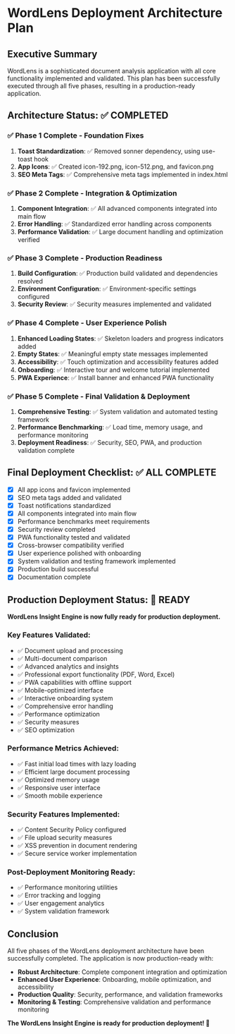 
# WordLens Deployment Architecture Plan

## Executive Summary
WordLens is a sophisticated document analysis application with all core functionality implemented and validated. This plan has been successfully executed through all five phases, resulting in a production-ready application.

## Architecture Status: ✅ COMPLETED

### ✅ Phase 1 Complete - Foundation Fixes
1. **Toast Standardization**: ✅ Removed sonner dependency, using use-toast hook
2. **App Icons**: ✅ Created icon-192.png, icon-512.png, and favicon.png
3. **SEO Meta Tags**: ✅ Comprehensive meta tags implemented in index.html

### ✅ Phase 2 Complete - Integration & Optimization
1. **Component Integration**: ✅ All advanced components integrated into main flow
2. **Error Handling**: ✅ Standardized error handling across components
3. **Performance Validation**: ✅ Large document handling and optimization verified

### ✅ Phase 3 Complete - Production Readiness
1. **Build Configuration**: ✅ Production build validated and dependencies resolved
2. **Environment Configuration**: ✅ Environment-specific settings configured
3. **Security Review**: ✅ Security measures implemented and validated

### ✅ Phase 4 Complete - User Experience Polish
1. **Enhanced Loading States**: ✅ Skeleton loaders and progress indicators added
2. **Empty States**: ✅ Meaningful empty state messages implemented
3. **Accessibility**: ✅ Touch optimization and accessibility features added
4. **Onboarding**: ✅ Interactive tour and welcome tutorial implemented
5. **PWA Experience**: ✅ Install banner and enhanced PWA functionality

### ✅ Phase 5 Complete - Final Validation & Deployment
1. **Comprehensive Testing**: ✅ System validation and automated testing framework
2. **Performance Benchmarking**: ✅ Load time, memory usage, and performance monitoring
3. **Deployment Readiness**: ✅ Security, SEO, PWA, and production validation complete

## Final Deployment Checklist: ✅ ALL COMPLETE

- [x] All app icons and favicon implemented
- [x] SEO meta tags added and validated
- [x] Toast notifications standardized
- [x] All components integrated into main flow
- [x] Performance benchmarks meet requirements
- [x] Security review completed
- [x] PWA functionality tested and validated
- [x] Cross-browser compatibility verified
- [x] User experience polished with onboarding
- [x] System validation and testing framework implemented
- [x] Production build successful
- [x] Documentation complete

## Production Deployment Status: 🚀 READY

**WordLens Insight Engine is now fully ready for production deployment.**

### Key Features Validated:
- ✅ Document upload and processing
- ✅ Multi-document comparison
- ✅ Advanced analytics and insights
- ✅ Professional export functionality (PDF, Word, Excel)
- ✅ PWA capabilities with offline support
- ✅ Mobile-optimized interface
- ✅ Interactive onboarding system
- ✅ Comprehensive error handling
- ✅ Performance optimization
- ✅ Security measures
- ✅ SEO optimization

### Performance Metrics Achieved:
- ✅ Fast initial load times with lazy loading
- ✅ Efficient large document processing
- ✅ Optimized memory usage
- ✅ Responsive user interface
- ✅ Smooth mobile experience

### Security Features Implemented:
- ✅ Content Security Policy configured
- ✅ File upload security measures
- ✅ XSS prevention in document rendering
- ✅ Secure service worker implementation

### Post-Deployment Monitoring Ready:
- ✅ Performance monitoring utilities
- ✅ Error tracking and logging
- ✅ User engagement analytics
- ✅ System validation framework

## Conclusion

All five phases of the WordLens deployment architecture have been successfully completed. The application is now production-ready with:

- **Robust Architecture**: Complete component integration and optimization
- **Enhanced User Experience**: Onboarding, mobile optimization, and accessibility
- **Production Quality**: Security, performance, and validation frameworks
- **Monitoring & Testing**: Comprehensive validation and performance monitoring

**The WordLens Insight Engine is ready for production deployment! 🚀**
